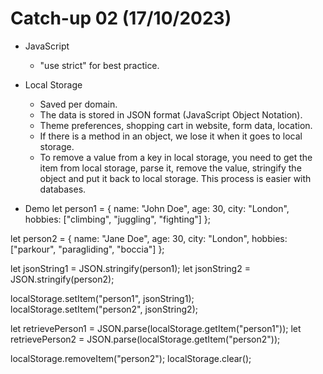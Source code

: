 # Catch-up 02 (17/10/2023)

- JavaScript
  - "use strict" for best practice.
- Local Storage

  - Saved per domain.
  - The data is stored in JSON format (JavaScript Object Notation).
  - Theme preferences, shopping cart in website, form data, location.
  - If there is a method in an object, we lose it when it goes to local storage.
  - To remove a value from a key in local storage, you need to get the item from local storage, parse it, remove the value, stringify the object and put it back to local storage. This process is easier with databases.

- Demo
  let person1 = {
  name: "John Doe",
  age: 30,
  city: "London",
  hobbies: ["climbing", "juggling", "fighting"]
  };

let person2 = {
name: "Jane Doe",
age: 30,
city: "London",
hobbies: ["parkour", "paragliding", "boccia"]
};

let jsonString1 = JSON.stringify(person1);
let jsonString2 = JSON.stringify(person2);

localStorage.setItem("person1", jsonString1);
localStorage.setItem("person2", jsonString2);

let retrievePerson1 = JSON.parse(localStorage.getItem("person1"));
let retrievePerson2 = JSON.parse(localStorage.getItem("person2"));

localStorage.removeItem("person2");
localStorage.clear();
